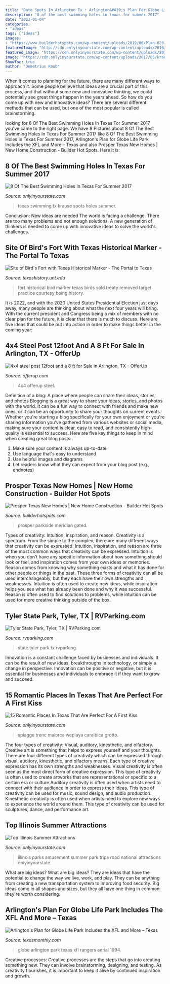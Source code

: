 ```yaml
---
title: "Date Spots In Arlington Tx : Arlington&#039;s Plan For Globe Life Park Includes The Xfl And More – Texas"
description: "8 of the best swimming holes in texas for summer 2017"
date: "2023-01-04"
categories:
- "ideas"
tags: ["ideas"]
images:
- "https://www.builderhotspots.com/wp-content/uploads/2019/06/Plan-823-Parkside-American-Legend-Homes-Prosper-TX-75078.jpg"
featuredImage: "http://cdn.onlyinyourstate.com/wp-content/uploads/2016/07/a-103.jpg"
featured_image: "https://cdn.onlyinyourstate.com/wp-content/uploads/2017/05/krause.jpg"
image: "https://cdn.onlyinyourstate.com/wp-content/uploads/2017/05/krause.jpg"
ShowToc: true
author: "Demetrius Roob"
---
```



When it comes to planning for the future, there are many different ways to approach it. Some people believe that ideas are a crucial part of this process, and that without some new and innovative thinking, we could potentially see great things happen in the years ahead. So how do you come up with new and innovative ideas? There are several different methods that can be used, but one of the most popular is called brainstorming.

	

		
looking for 8 Of The Best Swimming Holes In Texas For Summer 2017 you've came to the right page. We have 8 Pictures about 8 Of The Best Swimming Holes In Texas For Summer 2017 like 8 Of The Best Swimming Holes In Texas For Summer 2017, Arlington&#039;s Plan for Globe Life Park Includes the XFL and More – Texas and also Prosper Texas New Homes | New Home Construction - Builder Hot Spots. Here it is:
		
    
## 8 Of The Best Swimming Holes In Texas For Summer 2017

<img loading=lazy src="https://cdn.onlyinyourstate.com/wp-content/uploads/2017/05/krause.jpg" onerror="this.onerror=null;this.src='https://tse4.mm.bing.net/th?id=OIP._PhN9HXAG9oCoJYfeQhbHwHaFA&amp;pid=15.1';" alt="8 Of The Best Swimming Holes In Texas For Summer 2017">

_Source: onlyinyourstate.com_

>texas swimming tx krause spots holes summer. 

	

Conclusion: New ideas are needed
The world is facing a challenge. There are too many problems and not enough solutions. A new generation of thinkers is needed to come up with innovative ideas to solve the world's challenges.

    
## Site Of Bird&#039;s Fort With Texas Historical Marker - The Portal To Texas

<img loading=lazy src="https://texashistory.unt.edu/ark:/67531/metapth28150/m1/1/high_res/" onerror="this.onerror=null;this.src='https://tse3.mm.bing.net/th?id=OIP.RFRghdN1VECoSeLyRwkDqQHaFy&amp;pid=15.1';" alt="Site of Bird&#039;s Fort with Texas Historical Marker - The Portal to Texas">

_Source: texashistory.unt.edu_

>fort historical bird marker texas birds sold treaty removed target practice courtesy being history. 

	

It is 2022, and with the 2020 United States Presidential Election just days away, many people are thinking about what the next four years will bring. With the current president and Congress being a mix of members with no clear plan for the future, it is clear that there is much to discuss. Here are five ideas that could be put into action in order to make things better in the coming year: 

    
## 4x4 Steel Post 12foot And A 8 Ft For Sale In Arlington, TX - OfferUp

<img loading=lazy src="https://images.offerup.com/Wcr98umIeJsj8cFGw5Z_Gp3kxC0=/600x1066/ed33/ed33083391e14380804b6791ad2717c4.jpg" onerror="this.onerror=null;this.src='https://tse4.mm.bing.net/th?id=OIP.Im_kOSI8wms5KxzBEa0KLQHaNK&amp;pid=15.1';" alt="4x4 steel post 12foot and a 8 ft for Sale in Arlington, TX - OfferUp">

_Source: offerup.com_

>4x4 offerup steel. 

	

Definition of a blog: A place where people can share their ideas, stories, and photos
Blogging is a great way to share your ideas, stories, and photos with the world. It can be a fun way to connect with friends and make new ones, or it can be an opportunity to share your thoughts on current events. Whether you're starting a blog specifically for your own enjoyment or you're sharing information you've gathered from various websites or social media, making sure your content is clear, easy to read, and consistently high-quality is essential to success. Here are five key things to keep in mind when creating great blog posts: 
1. Make sure your content is always up-to-date 
2. Use language that's easy to understand 
3. Use helpful images and diagrams 
4. Let readers know what they can expect from your blog post (e.g., endnotes) 

    
## Prosper Texas New Homes | New Home Construction - Builder Hot Spots

<img loading=lazy src="https://www.builderhotspots.com/wp-content/uploads/2019/06/Plan-823-Parkside-American-Legend-Homes-Prosper-TX-75078.jpg" onerror="this.onerror=null;this.src='https://tse4.mm.bing.net/th?id=OIP.onzx_CvjHVH4Rj2X-zFddQHaE0&amp;pid=15.1';" alt="Prosper Texas New Homes | New Home Construction - Builder Hot Spots">

_Source: builderhotspots.com_

>prosper parkside meridian gated. 

	

Types of creativity: Intuition, inspiration, and reason.
Creativity is a spectrum. From the simple to the complex, there are many different ways that creativity can be expressed. Intuition, inspiration, and reason are three of the most common ways that creativity can be expressed. Intuition is when you don’t have any specific information about how something should look or feel, and inspiration comes from your own ideas or memories. Reason comes from knowing why something exists and what it has done for other people or things in the past. These three forms of creativity can all be used interchangeably, but they each have their own strengths and weaknesses. Intuition is often used to create new ideas, while inspiration helps you see what has already been done and why it was successful. Reason is often used to find solutions to problems, while intuition can be used for more creative thinking outside of the box.

    
## Tyler State Park, Tyler, TX | RVParking.com

<img loading=lazy src="https://www.rvparking.com/sites/default/files/park-photos/271899/tyler-state-park-img2753.jpg" onerror="this.onerror=null;this.src='https://tse3.mm.bing.net/th?id=OIP.pfN6DaMaTuRtQ2RVdb8QWwHaE-&amp;pid=15.1';" alt="Tyler State Park, Tyler, TX | RVParking.com">

_Source: rvparking.com_

>state tyler park tx rvparking. 

	

Innovation is a constant challenge faced by businesses and individuals. It can be the result of new ideas, breakthroughs in technology, or simply a change in perspective. Innovation can be positive or negative, but it is essential for businesses and individuals to embrace it if they want to grow and succeed.

    
## 15 Romantic Places In Texas That Are Perfect For A First Kiss

<img loading=lazy src="https://cdn.onlyinyourstate.com/wp-content/uploads/2015/04/14736148189_b7a14049b0_z.jpg" onerror="this.onerror=null;this.src='https://tse1.mm.bing.net/th?id=OIP.WdBUP0U9LlcQPDxeZ1Le2gHaE6&amp;pid=15.1';" alt="15 Romantic Places In Texas That Are Perfect For A First Kiss">

_Source: onlyinyourstate.com_

>spiagge trenc maiorca weplaya caraibica grotto. 

	

The four types of creativity: Visual, auditory, kinesthetic, and olfactory.
Creative art is something that helps to express yourself and your thoughts. There are four different types of creativity which can be expressed through visual, auditory, kinesthetic, and olfactory means. Each type of creative expression has its own strengths and weaknesses. Visual creativity is often seen as the most direct form of creative expression. This type of creativity is often used to create artworks that are representational or specific to a certain era or culture.Auditory creativity is often used when artists need to connect with their audience in order to express their ideas. This type of creativity can be used for music, sound design, and audio production. Kinesthetic creativity is often used when artists need to explore new ways to experience the world around them. This type of creativity can be used for sculptures, dance, and performance art.

    
## Top Illinois Summer Attractions

<img loading=lazy src="http://cdn.onlyinyourstate.com/wp-content/uploads/2016/07/a-103.jpg" onerror="this.onerror=null;this.src='https://tse1.mm.bing.net/th?id=OIP.s4SVzdROftLNIcLTk3xYXQHaEK&amp;pid=15.1';" alt="Top Illinois Summer Attractions">

_Source: onlyinyourstate.com_

>illinois parks amusement summer park trips road national attractions onlyinyourstate. 

	

What are big ideas?
What are big ideas? They are ideas that have the potential to change the way we live, work, and play. They can be anything from creating a new transportation system to improving food security. Big ideas come in all shapes and sizes, but they all have one thing in common: they're worth considering.

    
## Arlington&#039;s Plan For Globe Life Park Includes The XFL And More – Texas

<img loading=lazy src="https://img.texasmonthly.com/2018/12/11_GlobeLifePark.jpg?auto=compress&amp;crop=faces&amp;fit=crop&amp;fm=pjpg&amp;h=750&amp;ixlib=php-1.2.1&amp;q=45&amp;w=1200&amp;wpsize=landscape-1200" onerror="this.onerror=null;this.src='https://tse2.mm.bing.net/th?id=OIP.-RJkPUG-jUcwnN2TGuTrRgHaEo&amp;pid=15.1';" alt="Arlington&#039;s Plan for Globe Life Park Includes the XFL and More – Texas">

_Source: texasmonthly.com_

>globe arlington park texas xfl rangers aerial 1994. 

	

Creative processes:
Creative processes are the steps that go into creating something new. They can involve brainstorming, designing, and testing. As creativity flourishes, it is important to keep it alive by continued inspiration and growth.

